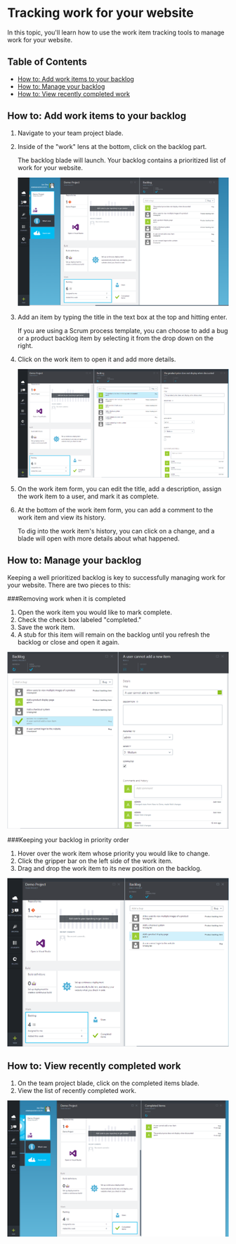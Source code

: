 <properties urlDisplayName="Tracking work for your website" pageTitle="Tracking work for your website | Azure" metaKeywords="Visual Studio Online, VSO, work, items, backlog" description="Learn how to track and manage work for your website." metaCanonical="" services="visual-studio-online" documentationCenter="" title="Tracking work for your website" authors="rmarron" solutions="" manager="kamrani" editor="" />

<tags ms.service="visual-studio-online" ms.workload="tbd" ms.tgt_pltfrm="ibiza" ms.devlang="na" ms.topic="article" ms.date="01/01/1900" ms.author="rmarron" />

# Tracking work for your website
In this topic, you'll learn how to use the work item tracking tools to manage work for your website.

## Table of Contents
* <a href="#how-to-add-work-items-to-your-backlog">How to: Add work items to your backlog</a>
* <a href="#how-to-manage-your-backlog">How to: Manage your backlog</a>
* <a href="#how-to-view-recently-completed-work">How to: View recently completed work</a>

## How to: Add work items to your backlog
1. Navigate to your team project blade.

2. Inside of the "work" lens at the bottom, click on the backlog part. 
 
	The backlog blade will launch. Your backlog contains a prioritized list of work for your website. 

	![Open backlog](./media/visual-studio-online-work-item-tracking/visual-studio-online-open-backlog.png)

3. Add an item by typing the title in the text box at the top and hitting enter.
	
	If you are using a Scrum process template, you can choose to add a bug or a product backlog item by selecting it from the drop down on the right.


4. Click on the work item to open it and add more details.

	![Open work item](./media/visual-studio-online-work-item-tracking/visual-studio-online-open-work-item.png)

5. On the work item form, you can edit the title, add a description, assign the work item to a user, and mark it as complete.

6. At the bottom of the work item form, you can add a comment to the work item and view its history.
	
	To dig into the work item's history, you can click on a change, and a blade will open with more details about what happened.

## How to: Manage your backlog

Keeping a well prioritized backlog is key to successfully managing work for your website. There are two pieces to this:

###Removing work when it is completed

1. Open the work item you would like to mark complete.
2. Check the check box labeled "completed."
3. Save the work item.
4. A stub for this item will remain on the backlog until you refresh the backlog or close and open it again.

![Completed work item](./media/visual-studio-online-work-item-tracking/visual-studio-online-completed-work-item.png)

###Keeping your backlog in priority order

1. Hover over the work item whose priority you would like to change.
2. Click the gripper bar on the left side of the work item.
3. Drag and drop the work item to its new position on the backlog.

![Dragging work item](./media/visual-studio-online-work-item-tracking/visual-studio-online-dragging-work-item.png)

## How to: View recently completed work

1. On the team project blade, click on the completed items blade.
2. View the list of recently completed work. 

![Dragging work item](./media/visual-studio-online-work-item-tracking/visual-studio-online-completed-items.png)


<!--HONumber=27-->
